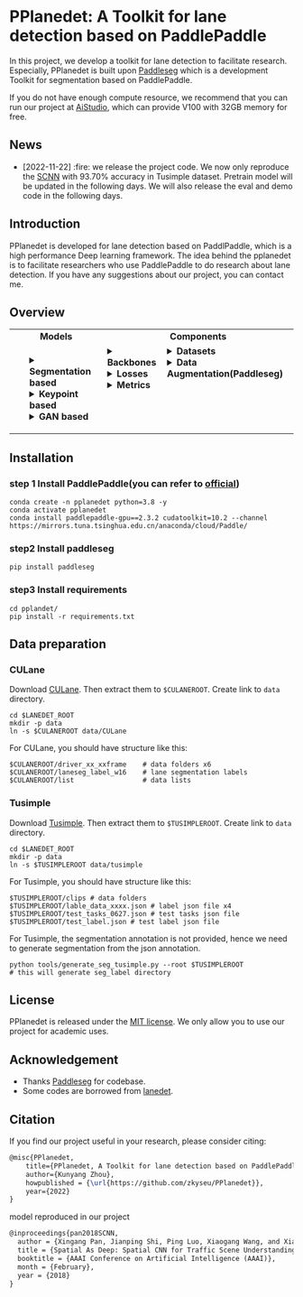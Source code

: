 # PPlanedet: A Toolkit for lane detection based on PaddlePaddle

In this project, we develop a toolkit for lane detection to facilitate research. Especially, PPlanedet is built upon [Paddleseg](https://github.com/PaddlePaddle/PaddleSeg) which is a development Toolkit for segmentation based on PaddlePaddle.

If you do not have enough compute resource, we recommend that you can run our project at [AiStudio](https://aistudio.baidu.com/aistudio/index?ad-from=m-title), which can provide V100 with 32GB memory for free.

## News 
<ul class="nobull">
  <li>[2022-11-22] :fire: we release the project code. We now only reproduce the <a href="https://arxiv.org/pdf/1712.06080.pdf">SCNN</a> with 93.70% accuracy in Tusimple dataset. Pretrain model will be updated in the following days. We will also release the eval and demo code in the following days.

</ul>

## Introduction
PPlanedet is developed for lane detection based on PaddlPaddle, which is a high performance Deep learning framework. The idea behind the pplanedet is to facilitate researchers who use PaddlePaddle to do research about lane detection. If you have any suggestions about our project, you can contact me.

## Overview

<table align="center">
  <tbody>
    <tr align="center" valign="bottom">
      <td>
        <b>Models</b>
      </td>
      <td colspan="2">
        <b>Components</b>
      </td>
    </tr>
    <tr valign="top">
      <td>
        <ul>
        <details><summary><b>Segmentation based</b></summary>
          <ul>
            <li><a href="https://github.com/zkyseu/PPlanedet/tree/main/model/scnn.py">SCNN</a></li>
          </ul>
        </details>
        <details><summary><b>Keypoint based</b></summary>
          <ul>
          </ul>
        </details>
        <details><summary><b>GAN based</b></summary>
          <ul>
          </ul>
        </details>
      </td>
      <td>
        <details><summary><b>Backbones</b></summary>
          <ul>
            <li><a href="https://github.com/PaddlePaddle/PaddleSeg/tree/release/2.6/paddleseg/models/backbones/hrnet.py">HRNet</a></li>
            <li><a href="https://github.com/PaddlePaddle/PaddleSeg/tree/release/2.6/paddleseg/models/backbones/resnet_cd.py">ResNet</a></li>
            <li><a href="https://github.com/PaddlePaddle/PaddleSeg/tree/release/2.6/paddleseg/models/backbones/stdcnet.py">STDCNet</a></li>
            <li><a href="https://github.com/PaddlePaddle/PaddleSeg/tree/release/2.6/paddleseg/models/backbones/mobilenetv2.py">MobileNetV2</a></li>
            <li><a href="https://github.com/PaddlePaddle/PaddleSeg/tree/release/2.6/paddleseg/models/backbones/mobilenetv3.py">MobileNetV3</a></li>
            <li><a href="https://github.com/PaddlePaddle/PaddleSeg/tree/release/2.6/paddleseg/models/backbones/shufflenetv2.py">ShuffleNetV2</a></li>
            <li><a href="https://github.com/PaddlePaddle/PaddleSeg/tree/release/2.6/paddleseg/models/backbones/ghostnet.py">GhostNet</a></li>
            <li><a href="https://github.com/PaddlePaddle/PaddleSeg/tree/release/2.6/paddleseg/models/backbones/lite_hrnet.py">LiteHRNet</a></li>
            <li><a href="https://github.com/PaddlePaddle/PaddleSeg/tree/release/2.6/paddleseg/models/backbones/xception_deeplab.py">XCeption</a></li>
            <li><a href="https://github.com/PaddlePaddle/PaddleSeg/tree/release/2.6/paddleseg/models/backbones/vision_transformer.py">VIT</a></li>
            <li><a href="https://github.com/PaddlePaddle/PaddleSeg/tree/release/2.6/paddleseg/models/backbones/mix_transformer.py">MixVIT</a></li>
            <li><a href="https://github.com/PaddlePaddle/PaddleSeg/tree/release/2.6/paddleseg/models/backbones/swin_transformer.py">Swin Transformer</a></li>
          </ul>
        </details>
        <details><summary><b>Losses</b></summary>
          <ul>
            <li><a href="https://github.com/PaddlePaddle/PaddleSeg/tree/release/2.6/paddleseg/models/losses/binary_cross_entropy_loss.py">Binary CE Loss</a></li>
            <li><a href="https://github.com/PaddlePaddle/PaddleSeg/tree/release/2.6/paddleseg/models/losses/bootstrapped_cross_entropy_loss.py">Bootstrapped CE Loss</a></li>
            <li><a href="https://github.com/PaddlePaddle/PaddleSeg/tree/release/2.6/paddleseg/models/losses/cross_entropy_loss.py">Cross Entropy Loss</a></li>
            <li><a href="https://github.com/PaddlePaddle/PaddleSeg/tree/release/2.6/paddleseg/models/losses/dice_loss.py">Dice Loss</a></li>
            <li><a href="https://github.com/PaddlePaddle/PaddleSeg/tree/release/2.6/paddleseg/models/losses/focal_loss.py">Focal Loss</a></li>
            <li><a href="https://github.com/PaddlePaddle/PaddleSeg/tree/release/2.6/paddleseg/models/losses/binary_cross_entropy_loss.py">MultiClassFocal Loss</a></li>
            <li><a href="https://github.com/PaddlePaddle/PaddleSeg/tree/release/2.6/paddleseg/models/losses/kl_loss.py">KL Loss</a></li>
            <li><a href="https://github.com/PaddlePaddle/PaddleSeg/tree/release/2.6/paddleseg/models/losses/l1_loss.py">L1 Loss</a></li>
            <li><a href="https://github.com/PaddlePaddle/PaddleSeg/tree/release/2.6/paddleseg/models/losses/mean_square_error_loss.py">MSE Loss</a></li>
            <li><a href="https://github.com/PaddlePaddle/PaddleSeg/tree/release/2.6/paddleseg/models/losses/pixel_contrast_cross_entropy_loss.py">Pixel Contrast CE Loss</a></li>
          </ul>
        </details>
        <details><summary><b>Metrics</b></summary>
          <ul>
            <li>Accuracy</li>
            <li>FP</li>
            <li>FN</li>
          </ul>  
        </details>
      </td>
      <td>
        <details><summary><b>Datasets</b></summary>
          <ul>
            <li><a href="https://github.com/zkyseu/PPlanedet/tree/main/dataset/tu_simple.py">Tusimple</a></li>  
            <li><a href="https://github.com/zkyseu/PPlanedet/tree/main/dataset/culane.py">CULane</a></li>
          </ul>
        </details>
        <details><summary><b>Data Augmentation(Paddleseg)</b></summary>
          <ul>
            <li>Flipping</li>  
            <li>Resize</li>  
            <li>ResizeByLong</li>
            <li>ResizeByShort</li>
            <li>LimitLong</li>  
            <li>ResizeRangeScaling</li>  
            <li>ResizeStepScaling</li>
            <li>Normalize</li>
            <li>Padding</li>
            <li>PaddingByAspectRatio</li>
            <li>RandomPaddingCrop</li>  
            <li>RandomCenterCrop</li>
            <li>ScalePadding</li>
            <li>RandomNoise</li>  
            <li>RandomBlur</li>  
            <li>RandomRotation</li>  
            <li>RandomScaleAspect</li>  
            <li>RandomDistort</li>  
            <li>RandomAffine</li>  
          </ul>
        </details>
      </td>
    </tr>
</td>
    </tr>
  </tbody>
</table>

## Installation
### step 1 Install PaddlePaddle(you can refer to [official](https://www.paddlepaddle.org.cn/install/quick?docurl=/documentation/docs/zh/install/conda/linux-conda.html))
```Shell
conda create -n pplanedet python=3.8 -y
conda activate pplanedet
conda install paddlepaddle-gpu==2.3.2 cudatoolkit=10.2 --channel https://mirrors.tuna.tsinghua.edu.cn/anaconda/cloud/Paddle/
```

### step2 Install paddleseg
```Shell
pip install paddleseg
```

### step3 Install requirements
```Shell
cd pplandet/
pip install -r requirements.txt
```

## Data preparation
### CULane

Download [CULane](https://xingangpan.github.io/projects/CULane.html). Then extract them to `$CULANEROOT`. Create link to `data` directory.

```Shell
cd $LANEDET_ROOT
mkdir -p data
ln -s $CULANEROOT data/CULane
```

For CULane, you should have structure like this:
```
$CULANEROOT/driver_xx_xxframe    # data folders x6
$CULANEROOT/laneseg_label_w16    # lane segmentation labels
$CULANEROOT/list                 # data lists
```

### Tusimple
Download [Tusimple](https://github.com/TuSimple/tusimple-benchmark/issues/3). Then extract them to `$TUSIMPLEROOT`. Create link to `data` directory.

```Shell
cd $LANEDET_ROOT
mkdir -p data
ln -s $TUSIMPLEROOT data/tusimple
```

For Tusimple, you should have structure like this:
```
$TUSIMPLEROOT/clips # data folders
$TUSIMPLEROOT/lable_data_xxxx.json # label json file x4
$TUSIMPLEROOT/test_tasks_0627.json # test tasks json file
$TUSIMPLEROOT/test_label.json # test label json file

```

For Tusimple, the segmentation annotation is not provided, hence we need to generate segmentation from the json annotation. 

```Shell
python tools/generate_seg_tusimple.py --root $TUSIMPLEROOT
# this will generate seg_label directory
```

## License

PPlanedet is released under the [MIT license](LICENSE). We only allow you to use our project for academic uses.

## Acknowledgement
* Thanks [Paddleseg](https://github.com/PaddlePaddle/PaddleSeg) for codebase.
* Some codes are borrowed from [lanedet](https://github.com/Turoad/lanedet).

## Citation
If you find our project useful in your research, please consider citing:
    
```latex
@misc{PPlanedet,
    title={PPlanedet, A Toolkit for lane detection based on PaddlePaddle},
    author={Kunyang Zhou},
    howpublished = {\url{https://github.com/zkyseu/PPlanedet}},
    year={2022}
}
```
    
model reproduced in our project
```latex
@inproceedings{pan2018SCNN,  
  author = {Xingang Pan, Jianping Shi, Ping Luo, Xiaogang Wang, and Xiaoou Tang},  
  title = {Spatial As Deep: Spatial CNN for Traffic Scene Understanding},  
  booktitle = {AAAI Conference on Artificial Intelligence (AAAI)},  
  month = {February},  
  year = {2018}  
}
```
